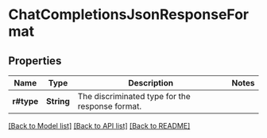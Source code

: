 # ChatCompletionsJsonResponseFormat

## Properties

Name | Type | Description | Notes
------------ | ------------- | ------------- | -------------
**r#type** | **String** | The discriminated type for the response format. | 

[[Back to Model list]](../README.md#documentation-for-models) [[Back to API list]](../README.md#documentation-for-api-endpoints) [[Back to README]](../README.md)


